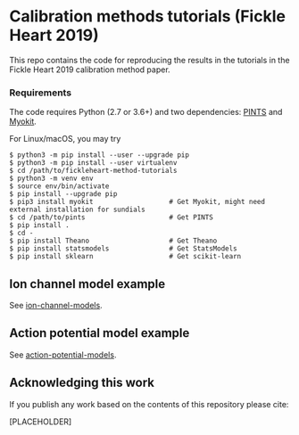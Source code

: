 # Calibration methods tutorials (Fickle Heart 2019)

This repo contains the code for reproducing the results in the tutorials in the Fickle Heart 2019 calibration method paper. 

### Requirements

The code requires Python (2.7 or 3.6+) and two dependencies:
[PINTS](https://github.com/pints-team/pints#installing-pints) and [Myokit](http://myokit.org/install/).

For Linux/macOS, you may try
```console
$ python3 -m pip install --user --upgrade pip
$ python3 -m pip install --user virtualenv
$ cd /path/to/fickleheart-method-tutorials
$ python3 -m venv env
$ source env/bin/activate
$ pip install --upgrade pip
$ pip3 install myokit                   # Get Myokit, might need external installation for sundials
$ cd /path/to/pints                     # Get PINTS
$ pip install .
$ cd -
$ pip install Theano                    # Get Theano
$ pip install statsmodels               # Get StatsModels
$ pip install sklearn                   # Get scikit-learn
```


## Ion channel model example

See [ion-channel-models](./ion-channel-models).


## Action potential model example

See [action-potential-models](./action-potential-models).


## Acknowledging this work

If you publish any work based on the contents of this repository please cite:

[PLACEHOLDER]
